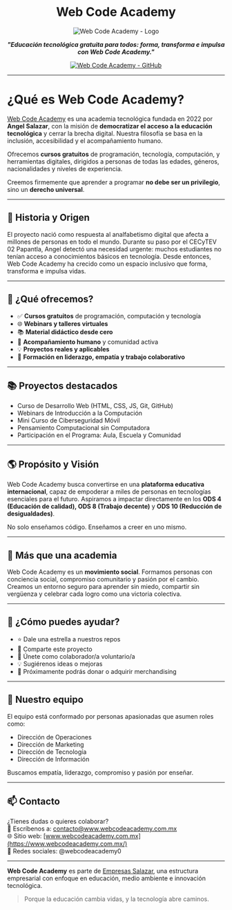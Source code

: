<div align="center">

# Web Code Academy

![Web Code Academy - Logo](https://i.ibb.co/4RbByFrL/Banner-Web-Code-Academy-1-jap5iv.png)

<p align="center">
  <b><i>"Educación tecnológica gratuita para todos: forma, transforma e impulsa con Web Code Academy."</i></b>
</p>
<p align="center">
  <a href="https://github.com/WebCodeAcademy">
    <img alt="Web Code Academy - GitHub" src="https://img.shields.io/badge/WebCodeAcademy-open%20source-blue.svg">
    <br>
  </a>
</p>

</div>

---

# ¿Qué es Web Code Academy?

[Web Code Academy](https://github.com/Web-Code-Academy) es una academia tecnológica fundada en 2022 por **Angel Salazar**, con la misión de **democratizar el acceso a la educación tecnológica** y cerrar la brecha digital. Nuestra filosofía se basa en la inclusión, accesibilidad y el acompañamiento humano.

Ofrecemos **cursos gratuitos** de programación, tecnología, computación, y herramientas digitales, dirigidos a personas de todas las edades, géneros, nacionalidades y niveles de experiencia.

Creemos firmemente que aprender a programar **no debe ser un privilegio**, sino un **derecho universal**.

---

## 🌱 Historia y Origen

El proyecto nació como respuesta al analfabetismo digital que afecta a millones de personas en todo el mundo. Durante su paso por el CECyTEV 02 Papantla, Angel detectó una necesidad urgente: muchos estudiantes no tenían acceso a conocimientos básicos en tecnología. Desde entonces, Web Code Academy ha crecido como un espacio inclusivo que forma, transforma e impulsa vidas.

---

## 🚀 ¿Qué ofrecemos?

- ✅ **Cursos gratuitos** de programación, computación y tecnología
- 🌐 **Webinars y talleres virtuales**
- 📚 **Material didáctico desde cero**
- 🤝 **Acompañamiento humano** y comunidad activa
- 💡 **Proyectos reales y aplicables**
- 🧠 **Formación en liderazgo, empatía y trabajo colaborativo**

---

## 📚 Proyectos destacados

- Curso de Desarrollo Web (HTML, CSS, JS, Git, GitHub)
- Webinars de Introducción a la Computación
- Mini Curso de Ciberseguridad Móvil
- Pensamiento Computacional sin Computadora
- Participación en el Programa: Aula, Escuela y Comunidad

---

## 🌎 Propósito y Visión

Web Code Academy busca convertirse en una **plataforma educativa internacional**, capaz de empoderar a miles de personas en tecnologías esenciales para el futuro. Aspiramos a impactar directamente en los **ODS 4 (Educación de calidad), ODS 8 (Trabajo decente)** y **ODS 10 (Reducción de desigualdades)**.

No solo enseñamos código. Enseñamos a creer en uno mismo.

---

## 🧠 Más que una academia

Web Code Academy es un **movimiento social**. Formamos personas con conciencia social, compromiso comunitario y pasión por el cambio. Creamos un entorno seguro para aprender sin miedo, compartir sin vergüenza y celebrar cada logro como una victoria colectiva.

---

## 🤝 ¿Cómo puedes ayudar?

- ⭐ Dale una estrella a nuestros repos
- 📣 Comparte este proyecto
- 💬 Únete como colaborador/a voluntario/a
- 💡 Sugiérenos ideas o mejoras
- 🌟 Próximamente podrás donar o adquirir merchandising

---

## 👥 Nuestro equipo

El equipo está conformado por personas apasionadas que asumen roles como:
- Dirección de Operaciones
- Dirección de Marketing
- Dirección de Tecnología
- Dirección de Información

Buscamos empatía, liderazgo, compromiso y pasión por enseñar.

---

## 📫 Contacto

¿Tienes dudas o quieres colaborar?  
📧 Escríbenos a: [contacto@www.webcodeacademy.com.mx](mailto:contacto@www.webcodeacademy.com.mx)  
🌐 Sitio web: [www.webcodeacademy.com.mx](https://www.webcodeacademy.com.mx/) <br>
📱 Redes sociales: @webcodeacademy0

---

**Web Code Academy** es parte de [Empresas Salazar](https://github.com/EmpresasSalazar), una estructura empresarial con enfoque en educación, medio ambiente e innovación tecnológica.

> Porque la educación cambia vidas, y la tecnología abre caminos.
